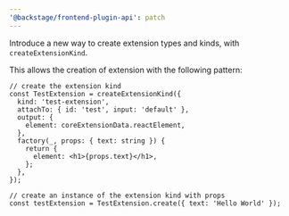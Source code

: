 ```yaml
---
'@backstage/frontend-plugin-api': patch
---
```


Introduce a new way to create extension types and kinds, with `createExtensionKind`.

This allows the creation of extension with the following pattern:

```tsx
// create the extension kind
const TestExtension = createExtensionKind({
  kind: 'test-extension',
  attachTo: { id: 'test', input: 'default' },
  output: {
    element: coreExtensionData.reactElement,
  },
  factory(_, props: { text: string }) {
    return {
      element: <h1>{props.text}</h1>,
    };
  },
});

// create an instance of the extension kind with props
const testExtension = TestExtension.create({ text: 'Hello World' });
```
